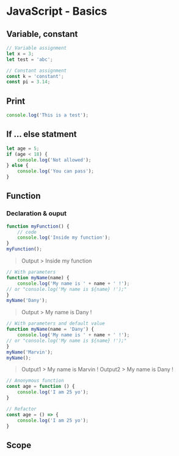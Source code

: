 # JavaScript - Basics
## Variable, constant
```javascript
// Variable assignment
let x = 3;
let test = 'abc';

// Constant assignment
const k = 'constant';
const pi = 3.14;
```
## Print
```javascript
console.log('This is a test');
```

## If ... else statment
```javascript
let age = 5;
if (age < 18) {
	console.log('Not allowed');
} else {
	console.log('You can pass');
}
```

## Function
### Declaration & ouput
```javascript
function myFunction() {
	// code
	console.log('Inside my function');
}
myFunction();
```
> Output > Inside my function

```javascript
// With parameters
function myName(name) {
	console.log('My name is ' + name + ' !');
// or "console.log('My name is ${name} !');"
}
myName('Dany');
```
> Output > My name is Dany ! 

```javascript
// With parameters and default value
function myName(name = 'Dany') {
	console.log('My name is ' + name + ' !');
// or "console.log('My name is ${name} !');"
}
myName('Marvin');
myName();
```
> Output1 > My name is Marvin ! 
> Output2 > My name is Dany ! 
```javascript
// Anonymous function
const age = function () {
	console.log('I am 25 yo');
}

// Refactor
const age = () => {
	console.log('I am 25 yo');
}
```

## Scope
<!--stackedit_data:
eyJoaXN0b3J5IjpbLTg2NjA4MjM0NSwtNTYxMzg1NzQ5LDIxMT
E2NTY2MywxMDA0MTAzMTg3LC02NDU1MzQ1NTgsMzE0MzE1OTAy
LC02NDU1MzQ1NTgsNDI5NDUzMDY0LC05MDE1ODIwMDIsLTEwND
gzNTcyNjRdfQ==
-->